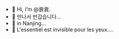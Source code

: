




- 👋 Hi, I’m @衰衰.
- 👀 만나서 반갑습니다...
- 🌱 in Nanjing...
- 🎉 L'essentiel est invisible pour les yeux....

<!---
This is my ✨WeChat✨.
--->

















